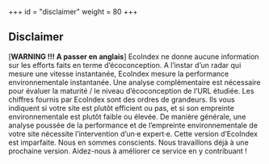 +++
id = "disclaimer"
weight = 80
+++

## Disclaimer

[**WARNING !!! A passer en anglais**] EcoIndex ne donne aucune information sur les efforts faits en terme
d’écoconception. A l’instar d’un radar qui mesure une vitesse instantanée, EcoIndex mesure la performance
environnementale instantanée. Une analyse complémentaire est nécessaire pour évaluer la maturité / le niveau
d’écoconception de l’URL étudiée. Les chiffres fournis par EcoIndex sont des ordres de grandeurs. Ils vous indiquent si
votre site est plutôt efficient ou pas, et si son empreinte environnementale est plutôt faible ou élevée. De manière
générale, une analyse poussée de la performance et de l’empreinte environnementale de votre site nécessite
l’intervention d’un·e expert·e. Cette version d’EcoIndex est imparfaite. Nous en sommes conscients. Nous travaillons
déjà à une prochaine version. Aidez-nous à améliorer ce service en y contribuant !
